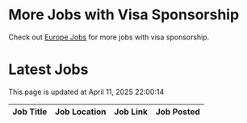 # More Jobs with Visa Sponsorship

Check out [Europe Jobs](https://github.com/sureshparimi/europejobs#latest-jobs) for more jobs with visa sponsorship.

# Latest Jobs

This page is updated at April 11, 2025 22:00:14

| Job Title | Job Location | Job Link | Job Posted |
| --- | --- | --- | --- |
